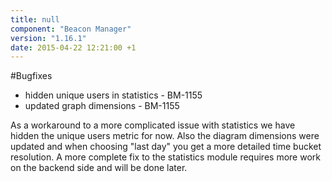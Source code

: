 ```yaml
---
title: null
component: "Beacon Manager"
version: "1.16.1"
date: 2015-04-22 12:21:00 +1
---
```

#Bugfixes

* hidden unique users in statistics - BM-1155
* updated graph dimensions - BM-1155

As a workaround to a more complicated issue with statistics we have hidden the unique users metric for now. Also the diagram dimensions were updated and when choosing "last day" you get a more detailed time bucket resolution. A more complete fix to the statistics module requires more work on the backend side and will be done later.